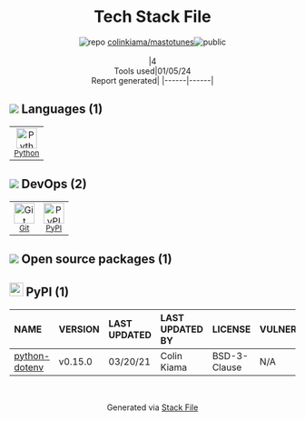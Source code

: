 <!--
&lt;--- Readme.md Snippet without images Start ---&gt;
## Tech Stack
colinkiama/mastotunes is built on the following main stack:

- [Python](https://www.python.org) – Languages

Full tech stack [here](/techstack.md)

&lt;--- Readme.md Snippet without images End ---&gt;

&lt;--- Readme.md Snippet with images Start ---&gt;
## Tech Stack
colinkiama/mastotunes is built on the following main stack:

- <img width='25' height='25' src='https://img.stackshare.io/service/993/pUBY5pVj.png' alt='Python'/> [Python](https://www.python.org) – Languages

Full tech stack [here](/techstack.md)

&lt;--- Readme.md Snippet with images End ---&gt;
-->
<div align="center">

# Tech Stack File
![](https://img.stackshare.io/repo.svg "repo") [colinkiama/mastotunes](https://github.com/colinkiama/mastotunes)![](https://img.stackshare.io/public_badge.svg "public")
<br/><br/>
|4<br/>Tools used|01/05/24 <br/>Report generated|
|------|------|
</div>

## <img src='https://img.stackshare.io/languages.svg'/> Languages (1)
<table><tr>
  <td align='center'>
  <img width='36' height='36' src='https://img.stackshare.io/service/993/pUBY5pVj.png' alt='Python'>
  <br>
  <sub><a href="https://www.python.org">Python</a></sub>
  <br>
  <sub></sub>
</td>

</tr>
</table>

## <img src='https://img.stackshare.io/devops.svg'/> DevOps (2)
<table><tr>
  <td align='center'>
  <img width='36' height='36' src='https://img.stackshare.io/service/1046/git.png' alt='Git'>
  <br>
  <sub><a href="http://git-scm.com/">Git</a></sub>
  <br>
  <sub></sub>
</td>

<td align='center'>
  <img width='36' height='36' src='https://img.stackshare.io/service/12572/-RIWgodF_400x400.jpg' alt='PyPI'>
  <br>
  <sub><a href="https://pypi.org/">PyPI</a></sub>
  <br>
  <sub></sub>
</td>

</tr>
</table>


## <img src='https://img.stackshare.io/group.svg' /> Open source packages (1)</h2>

## <img width='24' height='24' src='https://img.stackshare.io/service/12572/-RIWgodF_400x400.jpg'/> PyPI (1)

|NAME|VERSION|LAST UPDATED|LAST UPDATED BY|LICENSE|VULNERABILITIES|
|:------|:------|:------|:------|:------|:------|
|[python-dotenv](https://pypi.org/project/python-dotenv)|v0.15.0|03/20/21|Colin Kiama |BSD-3-Clause|N/A|

<br/>
<div align='center'>

Generated via [Stack File](https://github.com/marketplace/stack-file)
